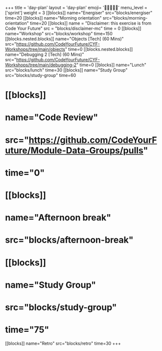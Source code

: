 +++
title = 'day-plan'
layout = 'day-plan'
emoji= '🧑🏾‍🤝‍🧑🏾'
menu_level = ['sprint']
weight = 3
[[blocks]]
name="Energiser"
src="blocks/energiser"
time=20 
[[blocks]]
name="Morning orientation"
src="blocks/morning-orientation"
time=20
[[blocks]]
name = "Disclaimer: this exercise is from Code Your Future"
src = "blocks/disclaimer-mc"
time = 0
[[blocks]]
name="Workshop"
src="blocks/workshop"
time=150 
  [[blocks.nested.blocks]]
    name="Objects [Tech] (60 Mins)"
    src="https://github.com/CodeYourFuture/CYF-Workshops/tree/main/objects"
    time=0
  [[blocks.nested.blocks]]
    name="Debugging 2 [Tech] (60 Mins)"
    src="https://github.com/CodeYourFuture/CYF-Workshops/tree/main/debugging-2"
    time=0
[[blocks]]
name="Lunch"
src="blocks/lunch"
time=30
[[blocks]]
name="Study Group"
src="blocks/study-group"
time=60
# [[blocks]]
# name="Code Review"
# src="https://github.com/CodeYourFuture/Module-Data-Groups/pulls"
# time="0"
# [[blocks]]
# name="Afternoon break"
# src="blocks/afternoon-break"
# [[blocks]]
# name="Study Group"
# src="blocks/study-group"
# time="75"
[[blocks]]
name="Retro"
src="blocks/retro"
time=30
+++
